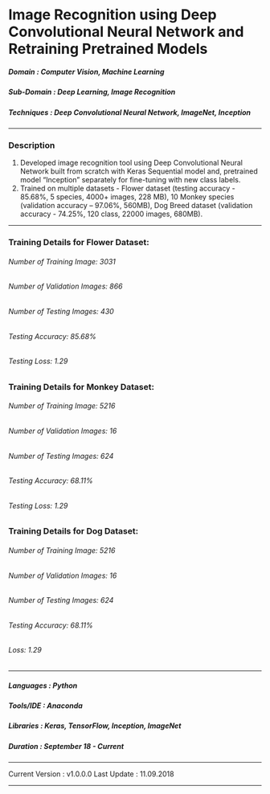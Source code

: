 # Image Recognition using Deep Convolutional Neural Network and Retraining Pretrained Models 	                                           
[comment]: # (*************************************************************************************************************************************)
##### Domain             : Computer Vision, Machine Learning
##### Sub-Domain         : Deep Learning, Image Recognition
##### Techniques         : Deep Convolutional Neural Network, ImageNet, Inception
*************************************************************************************************************************************
### Description
1. Developed image recognition tool using Deep Convolutional Neural Network built from scratch with Keras Sequential model and, pretrained model “Inception” separately for fine-tuning with new class labels.
2. Trained on multiple datasets - Flower dataset (testing accuracy - 85.68%, 5 species, 4000+ images, 228 MB), 10 Monkey species (validation accuracy – 97.06%, 560MB), Dog Breed dataset (validation accuracy - 74.25%, 120 class, 22000 images, 680MB).
*************************************************************************************************************************************
### Training Details for Flower Dataset:
###### Number of Training Image: 3031 
###### Number of Validation Images: 866
###### Number of Testing Images: 430
<!---
###### Number of Epochs: 8
###### Training Time (Approx.): 2 Hours
###### Training Accuracy: 
###### Training Loss: 
###### Validation Accuracy: 82%
###### Validation Loss: 
-->
###### Testing Accuracy: 85.68%
###### Testing Loss: 1.29

### Training Details for Monkey Dataset:
###### Number of Training Image: 5216 
###### Number of Validation Images: 16
###### Number of Testing Images: 624
<!---
###### Number of Epochs: 8
###### Training Time (Approx.): 2 Hours
###### Training Accuracy: 
###### Training Loss: 
###### Validation Accuracy: 81%
###### Validation Loss: 
-->
###### Testing Accuracy: 68.11%
###### Testing Loss: 1.29

### Training Details for Dog Dataset:
###### Number of Training Image: 5216 
###### Number of Validation Images: 16
###### Number of Testing Images: 624
<!---
###### Number of Epochs: 8
###### Training Time (Approx.): 2 Hours
###### Training Accuracy: 
###### Training Loss: 
###### Validation Accuracy: 81%
###### Validation Loss: 
-->
###### Testing Accuracy: 68.11%
###### Loss: 1.29

*************************************************************************************************************************************
##### Languages   : Python
##### Tools/IDE   : Anaconda
##### Libraries   : Keras, TensorFlow, Inception, ImageNet

##### Duration   : September 18 - Current
*************************************************************************************************************************************
Current Version  : v1.0.0.0
Last Update      : 11.09.2018
*************************************************************************************************************************************
